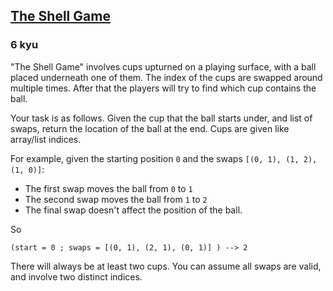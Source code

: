 <h2><a href=https://www.codewars.com/kata/546a3fea8a3502302a000cd2/train/javascript target="_blank">The Shell Game</a></h2><h3>6 kyu</h3><p>"The Shell Game" involves cups upturned on a playing surface, with a ball placed underneath one of them.  The index of the cups are swapped around multiple times. After that the players will try to find which cup contains the ball.</p><p>Your task is as follows.  Given the cup that the ball starts under, and list of swaps, return the location of the ball at the end.  Cups are given like array/list indices.</p><p>For example, given the starting position <code>0</code> and the swaps <code>[(0, 1), (1, 2), (1, 0)]</code>:</p><ul><li>The first swap moves the ball from <code>0</code> to <code>1</code></li><li>The second swap moves the ball from <code>1</code> to <code>2</code></li><li>The final swap doesn't affect the position of the ball.</li></ul><p> So</p><pre><code>(start = 0 ; swaps = [(0, 1), (2, 1), (0, 1)] ) --&gt; 2</code></pre><p>There will always be at least two cups. You can assume all swaps are valid, and involve two distinct indices.</p>